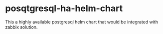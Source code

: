 # posqtgresql-ha-helm-chart
This a highly available postgresql helm chart that would be integrated with zabbix solution.
